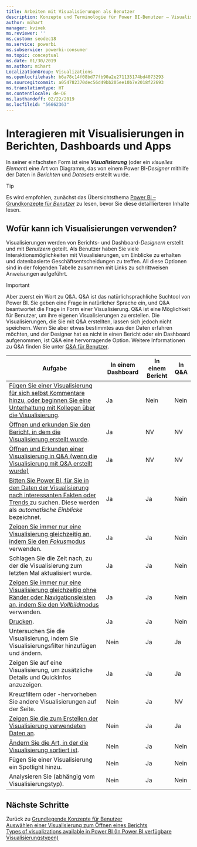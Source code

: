 ```yaml
---
title: Arbeiten mit Visualisierungen als Benutzer
description: Konzepte und Terminologie für Power BI-Benutzer – Visualisierungen, visuelle Elemente. Was ist eine Power BI-Visualisierung bzw. ein visuelles Element.
author: mihart
manager: kvivek
ms.reviewer: ''
ms.custom: seodec18
ms.service: powerbi
ms.subservice: powerbi-consumer
ms.topic: conceptual
ms.date: 01/30/2019
ms.author: mihart
LocalizationGroup: Visualizations
ms.openlocfilehash: b6a78c14f08bd77fb90a2e271135174bd4073293
ms.sourcegitcommit: a054782370dec56d49bb205ee10b7e2018f22693
ms.translationtype: HT
ms.contentlocale: de-DE
ms.lasthandoff: 02/22/2019
ms.locfileid: "56662363"
---
```

# <a name="interact-with-visualizations-in-reports-dashboards-and-apps"></a>Interagieren mit Visualisierungen in Berichten, Dashboards und Apps

In seiner einfachsten Form ist eine ***Visualisierung*** (oder ein *visuelles Element*) eine Art von Diagramm, das von einem Power BI-*Designer* mithilfe der Daten in *Berichten* und *Datasets* erstellt wurde. 

> [!TIP]
> Es wird empfohlen, zunächst das Übersichtsthema [Power BI – Grundkonzepte für *Benutzer*](end-user-basic-concepts.md) zu lesen, bevor Sie diese detaillierteren Inhalte lesen.

## <a name="what-can-i-do-with-visualizations"></a>Wofür kann ich Visualisierungen verwenden?

Visualisierungen werden von Berichts- und Dashboard-*Designern* erstellt und mit *Benutzern* geteilt. Als Benutzer haben Sie viele Interaktionsmöglichkeiten mit Visualisierungen, um Einblicke zu erhalten und datenbasierte Geschäftsentscheidungen zu treffen. All diese Optionen sind in der folgenden Tabelle zusammen mit Links zu schrittweisen Anweisungen aufgeführt.

> [!IMPORTANT]
> Aber zuerst ein Wort zu Q&A. Q&A ist das natürlichsprachliche Suchtool von Power BI. Sie geben eine Frage in natürlicher Sprache ein, und Q&A beantwortet die Frage in Form einer Visualisierung. Q&A ist eine Möglichkeit für Benutzer, um ihre eigenen Visualisierungen zu erstellen. Die Visualisierungen, die Sie mit Q&A erstellten, lassen sich jedoch nicht speichern. Wenn Sie aber etwas bestimmtes aus den Daten erfahren möchten, und der Designer hat es nicht in einen Bericht oder ein Dashboard aufgenommen, ist Q&A eine hervorragende Option. Weitere Informationen zu Q&A finden Sie unter [Q&A für Benutzer](end-user-q-and-a.md).



|Aufgabe  |In einem Dashboard  |In einem Bericht  | In Q&A
|---------|---------|---------|--------|
|[Fügen Sie einer Visualisierung für sich selbst Kommentare hinzu, oder beginnen Sie eine Unterhaltung mit Kollegen über die Visualisierung](end-user-comment.md).     |  Ja       |   Nein      |  Nein  |
|[Öffnen und erkunden Sie den Bericht, in dem die Visualisierung erstellt wurde](end-user-tiles.md).     |    Ja     |   NV      |  NV |
|[Öffnen und Erkunden einer Visualisierung in Q&A (wenn die Visualisierung mit Q&A erstellt wurde)](end-user-q-and-a.md)     |   Ja      |   NV      |  NV  |
|[Bitten Sie Power BI, für Sie in den Daten der Visualisierung nach interessanten Fakten oder Trends ](end-user-insights.md) zu suchen.  Diese werden als *automatische Einblicke* bezeichnet.     |    Ja     |   Ja      | Nein   |
|[Zeigen Sie immer nur eine Visualisierung gleichzeitig an, indem Sie den *Fokus*modus](end-user-focus.md) verwenden.     | Ja        |   Ja      | Nein  |
|Schlagen Sie die Zeit nach, zu der die Visualisierung zum letzten Mal aktualisiert wurde.     |  Ja       |    Ja     | Nein  |
|[Zeigen Sie immer nur eine Visualisierung gleichzeitig ohne Ränder oder Navigationsleisten an, indem Sie den *Vollbild*modus](end-user-focus.md) verwenden.     |   Ja      |  Ja       | Nein  |
|[Drucken](end-user-print.md).     |  Ja       |   Ja      | Nein  |
|Untersuchen Sie die Visualisierung, indem Sie Visualisierungsfilter hinzufügen und ändern.     |    Nein     |   Ja      | Ja  |
|Zeigen Sie auf eine Visualisierung, um zusätzliche Details und QuickInfos anzuzeigen.     |    Ja     |   Ja      | Ja  |
|Kreuzfiltern oder -hervorheben Sie andere Visualisierungen auf der Seite.     |   Nein      |   Ja      | NV  |
|[Zeigen Sie die zum Erstellen der Visualisierung verwendeten Daten an](end-user-show-data.md).     |  Nein       |   Ja      | Ja  |
| [Ändern Sie die Art, in der die Visualisierung sortiert ist](end-user-search-sort.md). | Nein  | Ja  | Nein  |
| Fügen Sie einer Visualisierung ein Spotlight hinzu. | Nein  | Ja  |  Nein |
| Analysieren Sie (abhängig vom Visualisierungstyp). | Nein  | Ja  | Nein  |

## <a name="next-steps"></a>Nächste Schritte
Zurück zu [Grundlegende Konzepte für Benutzer](end-user-basic-concepts.md)    
[Auswählen einer Visualisierung zum Öffnen eines Berichts](end-user-report-open.md)    
[Types of visualizations available in Power BI (In Power BI verfügbare Visualisierungstypen)](end-user-visual-type.md)